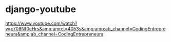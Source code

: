 # django-youtube
https://www.youtube.com/watch?v=c708Nf0cHrs&amp;amp;t=4053s&amp;amp;ab_channel=CodingEntrepreneurs&amp;ab_channel=CodingEntrepreneurs
